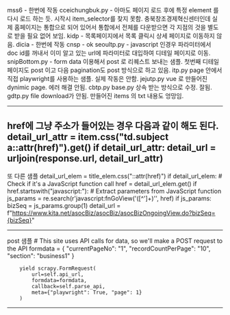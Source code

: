 mss6   -  한번에 작동
cceichungbuk.py   -  아마도 페이지 로드 후에 특정 element  를 다시 로드 하는 듯. 시작시 item_selector를 찾지 못함. 충북창조경제혁신센터인데 실제 홈페이지는 통합으로 되어 있어서 통합에서 전체를 다운받으면 각 지점의 것을 별도로 받을 필요 없어 보임.
kidp   -   목록페이지에서 목록 클릭시 상세 페이지로 이동하지 않음.
dicia   -  한번에 작동
cnsp     -    ok
seoultp.py   -   javascript 인경우 파라미터에서 doc id를 꺼내서 이미 알고 있는 url에 파라미터로 대입하여 디테일 페이지로 이동.
snipBottom.py    -     form data 이용해서 post 로 리퀘스트 보내는 샘플.  첫번째 디테일 페이지도 post 이고 다음 pagination도 post 방식으로 하고 있음.
itp.py               page 안에서 직접 playwright를 사용하는 샘플. 실제 작동은 안함.
jejutp.py     vue 로 만들어진 dynimic page. 에러 해결 안됨.
cbtp.py      base.py 상속 받는 방식으로 수정. 잘됨.
gdtp.py       file download가 안됨. 만들어진 items 의 txt 내용도 엉망임.


-----
href에 그냥 주소가 들어있는 경우 다음과 같이 해도 된다.
            detail_url_attr = item.css("td.subject a::attr(href)").get()
            if detail_url_attr:
                detail_url = urljoin(response.url, detail_url_attr)
-----
또 다른 샘플
            detail_url_elem = title_elem.css("::attr(href)")
            if detail_url_elem:
                # Check if it's a JavaScript function call
                href = detail_url_elem.get()
                if href.startswith("javascript:"):
                    # Extract parameters from JavaScript function
                    js_params = re.search(r'javascript:fnGoView\(\'([^\']+)\'', href)
                    if js_params:
                        bizSeq = js_params.group(1)
                        detail_url = f"https://www.kita.net/asocBiz/asocBiz/asocBizOngoingView.do?bizSeq={bizSeq}"
                        
------
post  샘플
        # This site uses API calls for data, so we'll make a POST request to the API
        formdata = {
            "currentPageNo": "1",
            "recordCountPerPage": "10",
            "section": "business1"
        }
        
        yield scrapy.FormRequest(
            url=self.api_url,
            formdata=formdata,
            callback=self.parse_api,
            meta={"playwright": True, "page": 1}
        )
------





